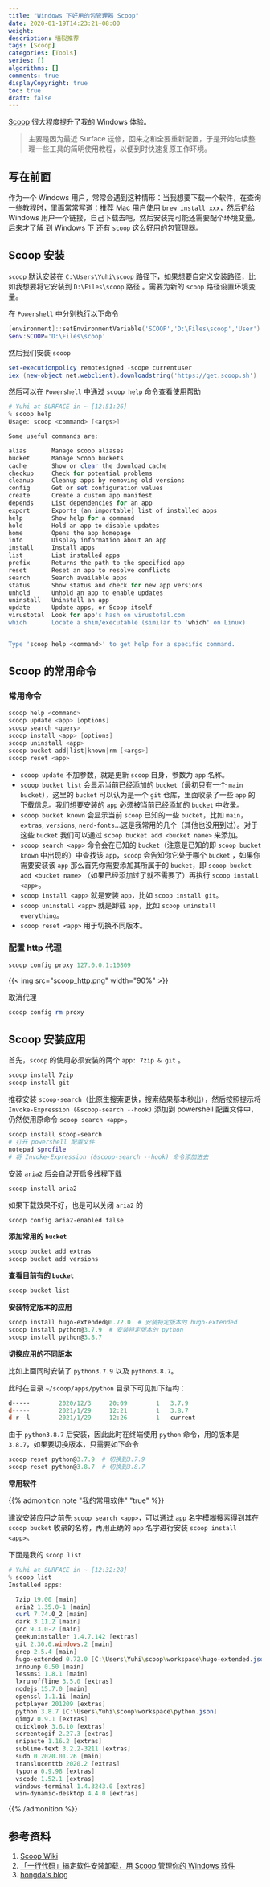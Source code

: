 ```yaml
---
title: "Windows 下好用的包管理器 Scoop"
date: 2020-01-19T14:23:21+08:00
weight: 
description: 墙裂推荐
tags: [Scoop]
categories: [Tools]
series: []
algorithms: []
comments: true
displayCopyright: true
toc: true
draft: false
---
```


[Scoop](https://scoop.sh/) 很大程度提升了我的 Windows 体验。

<!--more-->

> 主要是因为最近 Surface 送修，回来之和全要重新配置，于是开始陆续整理一些工具的简明使用教程，以便到时快速复原工作环境。

## 写在前面

作为一个 Windows 用户，常常会遇到这种情形：当我想要下载一个软件，在查询一些教程时，里面常常写道：推荐 Mac 用户使用 `brew install xxx`，然后扔给 Windows 用户一个链接，自己下载去吧，然后安装完可能还需要配个环境变量。后来才了解 到 Windows 下 还有 `scoop` 这么好用的包管理器。

## Scoop 安装

`scoop` 默认安装在 `C:\Users\Yuhi\scoop` 路径下，如果想要自定义安装路径，比如我想要将它安装到 `D:\Files\scoop` 路径 。需要为新的 `scoop` 路径设置环境变量。

在 `Powershell` 中分别执行以下命令

```powershell
[environment]::setEnvironmentVariable('SCOOP','D:\Files\scoop','User')
$env:SCOOP='D:\Files\scoop'
```

然后我们安装 `scoop`

```powershell
set-executionpolicy remotesigned -scope currentuser
iex (new-object net.webclient).downloadstring('https://get.scoop.sh')
```

然后可以在 `Powershell` 中通过 `scoop help` 命令查看使用帮助

```powershell
# Yuhi at SURFACE in ~ [12:51:26]
% scoop help
Usage: scoop <command> [<args>]

Some useful commands are:

alias       Manage scoop aliases
bucket      Manage Scoop buckets
cache       Show or clear the download cache
checkup     Check for potential problems
cleanup     Cleanup apps by removing old versions
config      Get or set configuration values
create      Create a custom app manifest
depends     List dependencies for an app
export      Exports (an importable) list of installed apps
help        Show help for a command
hold        Hold an app to disable updates
home        Opens the app homepage
info        Display information about an app
install     Install apps
list        List installed apps
prefix      Returns the path to the specified app
reset       Reset an app to resolve conflicts
search      Search available apps
status      Show status and check for new app versions
unhold      Unhold an app to enable updates
uninstall   Uninstall an app
update      Update apps, or Scoop itself
virustotal  Look for app's hash on virustotal.com
which       Locate a shim/executable (similar to 'which' on Linux)


Type 'scoop help <command>' to get help for a specific command.
```

## Scoop 的常用命令

### 常用命令

```cpp
scoop help <command>
scoop update <app> [options]
scoop search <query>
scoop install <app> [options]
scoop uninstall <app>
scoop bucket add|list|known|rm [<args>]
scoop reset <app>
```

+ `scoop update` 不加参数，就是更新 `scoop` 自身，参数为 `app` 名称。
+ `scoop bucket list` 会显示当前已经添加的 `bucket`（最初只有一个 `main bucket`），这里的 `bucket` 可以认为是一个 `git` 仓库，里面收录了一些 `app` 的下载信息。我们想要安装的 `app` 必须被当前已经添加的 `bucket` 中收录。
+ `scoop bucket known` 会显示当前 `scoop` 已知的一些 `bucket`，比如 `main`，`extras`, `versions`, `nerd-fonts`...这是我常用的几个（其他也没用到过）。对于这些 `bucket` 我们可以通过 `scoop bucket add <bucket name>` 来添加。
+ `scoop search <app>` 命令会在已知的 `bucket`（注意是已知的即 `scoop bucket known` 中出现的）中查找该 `app`，`scoop` 会告知你它处于哪个 `bucket` ，如果你需要安装该 `app` 那么首先你需要添加其所属于的 `bucket`，即 `scoop bucket add <bucket name>` （如果已经添加过了就不需要了）再执行 `scoop install <app>`。
+ `scoop install <app>` 就是安装 `app`，比如 `scoop install git`。
+ `scoop uninstall <app>` 就是卸载 `app`，比如 `scoop uninstall everything`。
+ `scoop reset <app>` 用于切换不同版本。

### 配置 http 代理

```powershell
scoop config proxy 127.0.0.1:10809
```

{{< img src="scoop_http.png" width="90%" >}}

取消代理

```powershell
scoop config rm proxy
```

## Scoop 安装应用

首先，`scoop` 的使用必须安装的两个 `app: 7zip & git` 。

```powershell
scoop install 7zip
scoop install git
```

推荐安装 `scoop-search`（比原生搜索更快，搜索结果基本秒出），然后按照提示将 `Invoke-Expression (&scoop-search --hook)` 添加到 powershell 配置文件中，仍然使用原命令 `scoop search <app>`。

```powershell
scoop install scoop-search
# 打开 powershell 配置文件
notepad $profile
# 将 Invoke-Expression (&scoop-search --hook) 命令添加进去
```

安装 `aria2` 后会自动开启多线程下载

```powershell
scoop install aria2
```

如果下载效果不好，也是可以关闭 `aria2` 的

```powershell
scoop config aria2-enabled false 
```

**添加常用的 `bucket`**

```powershell
scoop bucket add extras
scoop bucket add versions
```

**查看目前有的 `bucket`**

```powershell
scoop bucket list
```

**安装特定版本的应用**

```powershell
scoop install hugo-extended@0.72.0  # 安装特定版本的 hugo-extended
scoop install python@3.7.9  # 安装特定版本的 python
scoop install python@3.8.7
```

**切换应用的不同版本**

比如上面同时安装了 `python3.7.9` 以及 `python3.8.7`。

此时在目录 `~/scoop/apps/python` 目录下可见如下结构：

```powershell
d-----        2020/12/3     20:09        1   3.7.9
d-----        2021/1/29     12:21        1   3.8.7
d-r--l        2021/1/29     12:26        1   current
```

由于 `python3.8.7` 后安装，因此此时在终端使用 `python` 命令，用的版本是 `3.8.7`，如果要切换版本，只需要如下命令

```powershell
scoop reset python@3.7.9  # 切换到3.7.9
scoop reset python@3.8.7  # 切换到3.8.7
```

**常用软件**

{{% admonition note "我的常用软件" "true" %}}

建议安装应用之前先 `scoop search <app>`，可以通过 `app` 名字模糊搜索得到其在 `scoop bucket` 收录的名称，再用正确的 `app` 名字进行安装 `scoop install <app>`。

下面是我的 `scoop list`

```powershell
# Yuhi at SURFACE in ~ [12:32:28]
% scoop list
Installed apps:

  7zip 19.00 [main]
  aria2 1.35.0-1 [main]
  curl 7.74.0_2 [main]
  dark 3.11.2 [main]
  gcc 9.3.0-2 [main]
  geekuninstaller 1.4.7.142 [extras]
  git 2.30.0.windows.2 [main]
  grep 2.5.4 [main]
  hugo-extended 0.72.0 [C:\Users\Yuhi\scoop\workspace\hugo-extended.json]
  innounp 0.50 [main]
  lessmsi 1.8.1 [main]
  lxrunoffline 3.5.0 [extras]
  nodejs 15.7.0 [main]
  openssl 1.1.1i [main]
  potplayer 201209 [extras]
  python 3.8.7 [C:\Users\Yuhi\scoop\workspace\python.json]
  qimgv 0.9.1 [extras]
  quicklook 3.6.10 [extras]
  screentogif 2.27.3 [extras]
  snipaste 1.16.2 [extras]
  sublime-text 3.2.2-3211 [extras]
  sudo 0.2020.01.26 [main]
  translucenttb 2020.2 [extras]
  typora 0.9.98 [extras]
  vscode 1.52.1 [extras]
  windows-terminal 1.4.3243.0 [extras]
  win-dynamic-desktop 4.4.0 [extras]
```

{{% /admonition %}}

## 参考资料

1. [Scoop Wiki](https://github.com/lukesampson/scoop/wiki)
2.  [「一行代码」搞定软件安装卸载，用 Scoop 管理你的 Windows 软件](https://sspai.com/post/52496)
3. [hongda's blog](https://www.cnblogs.com/hongdada/p/11844277.html)